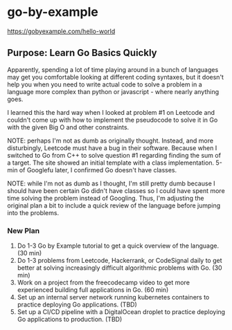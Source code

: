 # go-by-example
https://gobyexample.com/hello-world

## Purpose: Learn Go Basics Quickly

Apparently, spending a lot of time playing around in a bunch of languages may get you comfortable looking at different
coding syntaxes, but it doesn't help you when you need to write actual code to solve a problem in a language more
complex than python or javascript - where nearly anything goes.

I learned this the hard way when I looked at problem #1 on Leetcode and couldn't come up with how to implement the
pseudocode to solve it in Go with the given Big O and other constraints.

NOTE: perhaps I'm not as dumb as originally thought. Instead, and more disturbingly, Leetcode must have a bug in their
software. Because when I switched to Go from C++ to solve question #1 regarding finding the sum of a target. The site
showed an initial template with a class implementation. 5-min of Googlefu later, I confirmed Go doesn't have classes.

NOTE: while I'm not as dumb as I thought, I'm still pretty dumb because I should have been certain Go didn't have 
classes so I could have spent more time solving the problem instead of Googling. Thus, I'm adjusting the original plan a
bit to include a quick review of the language before jumping into the problems.

### New Plan

1. Do 1-3 Go by Example tutorial to get a quick overview of the language. (30 min)
2. Do 1-3 problems from Leetcode, Hackerrank, or CodeSignal daily to get better at solving increasingly difficult 
algorithmic problems with Go. (30 min)
3. Work on a project from the freecodecamp video to get more experienced building full applications in Go. (60 min)
4. Set up an internal server network running kubernetes containers to practice deploying Go applications. (TBD)
5. Set up a CI/CD pipeline with a DigitalOcean droplet to practice deploying Go applications to production. (TBD)